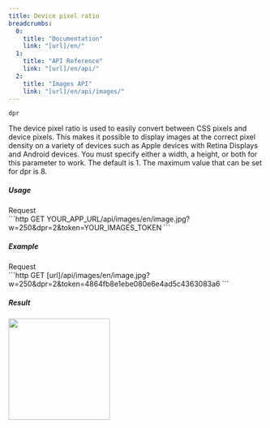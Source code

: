 ```yaml
---
title: Device pixel ratio
breadcrumbs:
  0:
    title: "Documentation"
    link: "[url]/en/"
  1:
    title: "API Reference"
    link: "[url]/en/api/"
  2:
    title: "Images API"
    link: "[url]/en/api/images/"
---
```


`dpr`

The device pixel ratio is used to easily convert between CSS pixels and device pixels. This makes it possible to display images at the correct pixel density on a variety of devices such as Apple devices with Retina Displays and Android devices. You must specify either a width, a height, or both for this parameter to work. The default is 1. The maximum value that can be set for dpr is 8.

##### Usage

<div class="file-header">Request</div>
```http
GET YOUR_APP_URL/api/images/en/image.jpg?w=250&dpr=2&token=YOUR_IMAGES_TOKEN
```

##### Example

<div class="file-header">Request</div>
```http
GET [url]/api/images/en/image.jpg?w=250&dpr=2&token=4864fb8e1ebe080e6e4ad5c4363083a6
```

##### Result

<img width="200" class="inline" src="[url]/api/images/en/image.jpg?w=250&dpr=2&token=4864fb8e1ebe080e6e4ad5c4363083a6">
